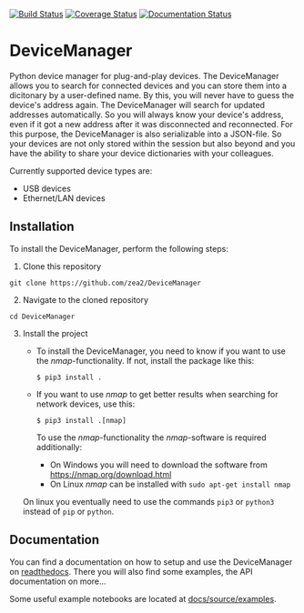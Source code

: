 [![Build Status](https://travis-ci.com/zea2/DeviceManager.svg?branch=master)](https://travis-ci.com/zea2/DeviceManager)
[![Coverage Status](https://coveralls.io/repos/github/zea2/DeviceManager/badge.svg?branch=master)](https://coveralls.io/github/zea2/DeviceManager?branch=master)
[![Documentation Status](https://readthedocs.org/projects/devicemanager/badge/?version=latest)](https://devicemanager.readthedocs.io/en/latest/?badge=latest)

# DeviceManager

Python device manager for plug-and-play devices. The DeviceManager allows you to search for
connected devices and you can store them into a dicitonary by a user-defined name. By this, you will
never have to guess the device's address again. The DeviceManager will search for updated addresses
automatically. So you will always know your device's address, even if it got a new address after it
was disconnected and reconnected. For this purpose, the DeviceManager is also serializable into a
JSON-file. So your devices are not only stored within the session but also beyond and you have the
ability to share your device dictionaries with your colleagues.

Currently supported device types are:

- USB devices
- Ethernet/LAN devices


## Installation

To install the DeviceManager, perform the following steps:

1. Clone this repository

```
git clone https://github.com/zea2/DeviceManager
```

2. Navigate to the cloned repository

```
cd DeviceManager
```

3. Install the project
   - To install the DeviceManager, you need to know if you want to use the *nmap*-functionality. If
     not, install the package like this:
     
     ```
     $ pip3 install .
     ```

   - If you want to use *nmap* to get better results when searching for network devices, use this:

     ```
     $ pip3 install .[nmap]
     ```
     
     To use the *nmap*-functionality the *nmap*-software is required additionally:
     
     - On Windows you will need to download the software from https://nmap.org/download.html
     - On Linux *nmap* can be installed with `sudo apt-get install nmap`
   
   
   On linux you eventually need to use the commands `pip3` or `python3` instead of `pip` or
   `python`.

## Documentation

You can find a documentation on how to setup and use the DeviceManager on
[readthedocs](https://devicemanager.readthedocs.io/en/latest/). There you will also find some
examples, the API documentation on more...

Some useful example notebooks are located at [docs/source/examples](docs/source/examples).
